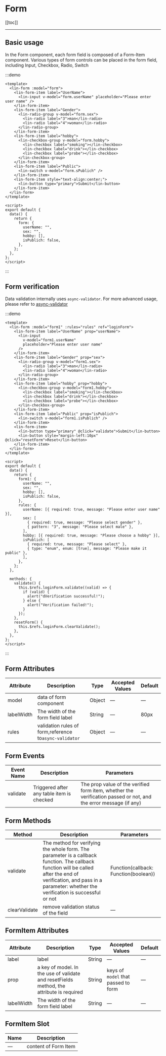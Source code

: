 # Form

[[toc]]

---

## Basic usage

In the Form component, each form field is composed of a Form-Item component. Various types of form controls can be placed in the form field, including Input, Checkbox, Radio, Switch

:::demo

```vue
<template>
  <lin-form :model="form">
    <lin-form-item label="UserName">
      <lin-input v-model="form.userName" placeholder="Please enter user name" />
    </lin-form-item>
    <lin-form-item label="Gender">
      <lin-radio-group v-model="form.sex">
        <lin-radio label="3">man</lin-radio>
        <lin-radio label="4">woman</lin-radio>
      </lin-radio-group>
    </lin-form-item>
    <lin-form-item label="hobby">
      <lin-checkbox-group v-model="form.hobby">
        <lin-checkbox label="smoking"></lin-checkbox>
        <lin-checkbox label="drink"></lin-checkbox>
        <lin-checkbox label="probe"></lin-checkbox>
      </lin-checkbox-group>
    </lin-form-item>
    <lin-form-item label="Public">
      <lin-switch v-model="form.sPublich" />
    </lin-form-item>
    <lin-form-item style="text-align:center;">
      <lin-button type="primary">Submit</lin-button>
    </lin-form-item>
  </lin-form>
</template>

<script>
export default {
  data() {
    return {
      form: {
        userName: "",
        sex: "",
        hobby: [],
        isPublich: false,
      },
    };
  },
};
</script>
```

:::

## Form verification

Data validation internally uses `async-validator`. For more advanced usage, please refer to [async-validator](https://github.com/yiminghe/async-validator)

:::demo

```vue
<template>
  <lin-form :model="form1" :rules="rules" ref="loginForm">
    <lin-form-item label="UserName" prop="userName">
      <lin-input
        v-model="form1.userName"
        placeholder="Please enter user name"
      />
    </lin-form-item>
    <lin-form-item label="Gender" prop="sex">
      <lin-radio-group v-model="form1.sex">
        <lin-radio label="3">man</lin-radio>
        <lin-radio label="4">woman</lin-radio>
      </lin-radio-group>
    </lin-form-item>
    <lin-form-item label="hobby" prop="hobby">
      <lin-checkbox-group v-model="form1.hobby">
        <lin-checkbox label="smoking"></lin-checkbox>
        <lin-checkbox label="drink"></lin-checkbox>
        <lin-checkbox label="probe"></lin-checkbox>
      </lin-checkbox-group>
    </lin-form-item>
    <lin-form-item label="Public" prop="isPublich">
      <lin-switch v-model="form1.isPublich" />
    </lin-form-item>
    <lin-form-item>
      <lin-button type="primary" @click="validate">Submit</lin-button>
      <lin-button style="margin-left:10px" @click="resetForm">Reset</lin-button>
    </lin-form-item>
  </lin-form>
</template>

<script>
export default {
  data() {
    return {
      form1: {
        userName: "",
        sex: "",
        hobby: [],
        isPublich: false,
      },
      rules: {
        userName: [{ required: true, message: "Please enter user name" }],
        sex: [
          { required: true, message: "Please select gender" },
          { pattern: "3", message: "Please select male" },
        ],
        hobby: [{ required: true, message: "Please choose a hobby" }],
        isPublich: [
          { required: true, message: "Please select" },
          { type: "enum", enum: [true], message: "Please make it public" },
        ],
      },
    };
  },

  methods: {
    validate() {
      this.$refs.loginForm.validate((valid) => {
        if (valid) {
          alert("dVerification successful!");
        } else {
          alert("Verification failed!");
        }
      });
    },
    resetForm() {
      this.$refs.loginForm.clearValidate();
    },
  },
};
</script>
```

:::

## Form Attributes

| Attribute  | Description                                            | Type   | Accepted Values | Default |
| ---------- | ------------------------------------------------------ | ------ | --------------- | ------- |
| model      | data of form component                                 | Object | —               | —       |
| labelWidth | The width of the form field label                      | String | —               | 80px    |
| rules      | validation rules of form,reference to`async-validator` | Object | —               | —       |

## Form Events

| Event Name | Description                               | Parameters                                                                                                       |
| ---------- | ----------------------------------------- | ---------------------------------------------------------------------------------------------------------------- |
| validate   | Triggered after any table item is checked | The prop value of the verified form item, whether the verification passed or not, and the error message (if any) |

## Form Methods

| Method        | Description                                                                                                                                                                                                               | Parameters                            |
| ------------- | ------------------------------------------------------------------------------------------------------------------------------------------------------------------------------------------------------------------------- | ------------------------------------- |
| validate      | The method for verifying the whole form. The parameter is a callback function. The callback function will be called after the end of verification, and pass in a parameter: whether the verification is successful or not | Function(callback: Function(boolean)) |
| clearValidate | remove validation status of the field                                                                                                                                                                                     | —                                     |

## FormItem Attributes

| Attribute  | Description                                                                              | Type   | Accepted Values                     | Default |
| ---------- | ---------------------------------------------------------------------------------------- | ------ | ----------------------------------- | ------- |
| label      | label                                                                                    | String | —                                   | —       |
| prop       | a key of model. In the use of validate and resetFields method, the attribute is required | String | keys of `model` that passed to form | —       |
| labelWidth | The width of the form field label                                                        | String | —                                   | —       |

## FormItem Slot

| Name | Description          |
| ---- | -------------------- |
| —    | content of Form Item |
